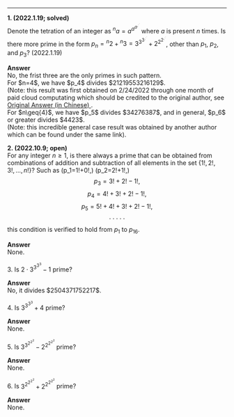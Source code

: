 ***
**1. (2022.1.19; solved)**
<br/>
Denote the tetration of an integer as ${^{n}a}=a^{a^{a^{.^{.^{.}}}}}$ where $a$ is present $n$ times. Is there more prime in the form $p_n={^{n}2}+{^{n}3}=3^{3^{3^{.^{.^{.}}}}}+2^{2^{2^{.^{.^{.}}}}}$, other than $p_1$, $p_2$, and $p_3$? (2022.1.19)
<p/>
<strong> Answer </strong>
<br/>
No, the frist three are the only primes in such pattern.
<br/>
For $n=4$, we have $p_4$ divides $21219553216129$. 
<br/>
(Note: this result was first obtained on 2/24/2022 through one month of paid cloud computating which should be credited to the original author, see 
<a href="https://www.zhihu.com/question/512482114/answer/2319816820?utm_id=0"> Original Answer (in Chinese) </a>.
<br/>
For $n\geq{4}$, we have $p_5$ divides $34276387$, and in general, $p_6$ or greater divides $4423$.
<br/>
(Note: this incredible general case result was obtained by another author which can be found under the same link).

**2. (2022.10.9; open)** 
<br/>
For any integer $n\geq{1}$, is there always a prime that can be obtained from combinations of addition and subtraction of all elements in the set $\lbrace{1!, 2!, 3!, …, n!}\rbrace$?
Such as
\(p_1=1!+0!,\)
\(p_2=2!+1!,\)
$$p_3=3!+2!-1!,$$
$$p_4=4!+3!+2!-1!,$$
$$p_5=5!+4!+3!+2!-1!,$$
$$\cdot\cdot\cdot\cdot\cdot$$
this condition is verified to hold from $p_{1}$ to $p_{16}$.

<p/>
<strong> Answer </strong>
<br/>
None.

$3.$ Is $2\cdot3^{3^{3^{3}}}-1$ prime?
<p/>
<strong> Answer </strong>
<br/>
No, it divides $2504371752217$.

$4.$ Is $3^{3^{3^{3}}}+4$ prime?
<p/>
<strong> Answer </strong>
<br/>
None.

$5.$ Is $3^{3^{2^{2^{2}}}}-2^{2^{2^{2^{2}}}}$ prime?
<p/>
<strong> Answer </strong>
<br/>
None.

$6.$ Is $3^{2^{2^{2^{2}}}}+2^{2^{2^{2^{2}}}}$ prime?
<p/>
<strong> Answer </strong>
<br/>
None.



<p/>
<html lang="en">
<head>
<meta http-equiv="content-type" content="text/html; charset=utf-8">
<script type="text/javascript" charset="utf-8" src="
https://cdn.mathjax.org/mathjax/latest/MathJax.js?config=TeX-AMS-MML_HTMLorMML,
https://vincenttam.github.io/javascripts/MathJaxLocal.js"></script>
</head>
